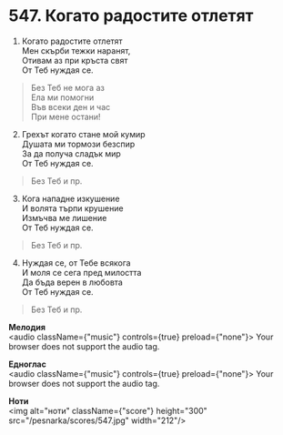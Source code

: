 # 547. Когато радостите отлетят

1. Когато радостите отлетят  
Мен скърби тежки наранят,  
Отивам аз при кръста свят  
От Теб нуждая се.  

> Без Теб не мога аз  
> Ела ми помогни  
> Във всеки ден и час  
> При мене остани!

2. Грехът когато стане мой кумир  
Душата ми тормози безспир  
За да получа сладък мир  
От Теб нуждая се.  

> Без Теб и пр.  

3. Кога нападне изкушение  
И волята търпи крушение  
Измъчва ме лишение  
От Теб нуждая се.  

> Без Теб и пр.  

4. Нуждая се, от Тебе всякога  
И моля се сега пред милостта  
Да бъда верен в любовта  
От Теб нуждая се.  

> Без Теб и пр.

**Мелодия**  
<audio className={"music"} controls={true} preload={"none"}>
    <source src="/pesnarka/mp3/547.mp3" type="audio/mpeg"/>
    Your browser does not support the audio tag.
</audio>

**Едноглас**  
<audio className={"music"} controls={true} preload={"none"}>
    <source src="/pesnarka/transp/547.mp3" type="audio/mpeg"/>
    Your browser does not support the audio tag.
</audio>

**Ноти**  
<img alt="ноти" className={"score"} height="300" src="/pesnarka/scores/547.jpg" width="212"/>
